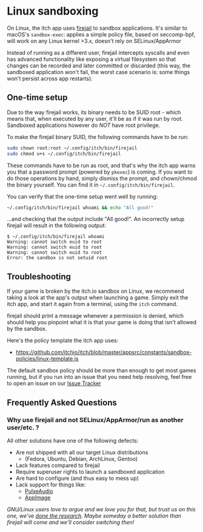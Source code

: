 
# Linux sandboxing

On Linux, the itch app uses [firejail](https://github.com/netblue30/firejail)
to sandbox applications. It's similar to macOS's `sandbox-exec`: applies
a simple policy file, based on seccomp-bpf, will work on any Linux kernel >3.x,
doesn't rely on SELinux/AppArmor

Instead of running as a different user, firejail intercepts syscalls
and even has advanced functionality like exposing a virtual filesystem
so that changes can be recorded and later committed or discarded (this way,
the sandboxed application won't fail, the worst case scenario is: some things
won't persist across app restarts).

## One-time setup

Due to the way firejail works, its binary needs to be SUID root - which means
that, when executed by any user, it'll be as if it was run by root. Sandboxed
applications however do *NOT* have root privilege.

To make the firejail binary SUID, the following commands have to be run:

```bash
sudo chown root:root ~/.config/itch/bin/firejail
sudo chmod u+s ~/.config/itch/bin/firejail
```

These commands have to be run as root, and that's why the itch app warns you that
a password prompt (powered by `pkexec`) is coming. If you want to do
those operations by hand, simply dismiss the prompt, and chown/chmod
the binary yourself. You can find it in `~/.config/itch/bin/firejail`.

You can verify that the one-time setup went well by running:

```bash
~/.config/itch/bin/firejail whoami && echo "All good!"
```

...and checking that the output include "All good!". An incorrectly setup
firejail will result in the following output:

```
$ ~/.config/itch/bin/firejail whoami
Warning: cannot switch euid to root
Warning: cannot switch euid to root
Warning: cannot switch euid to root
Error: the sandbox is not setuid root
```

## Troubleshooting

If your game is broken by the itch.io sandbox on Linux, we recommend taking
a look at the app's output when launching a game. Simply exit the itch app,
and start it again from a terminal, using the `itch` command.

firejail should print a message whenever a permission is denied, which should
help you pinpoint what it is that your game is doing that isn't allowed
by the sandbox.

Here's the policy template the itch app uses:

  * <https://github.com/itchio/itch/blob/master/appsrc/constants/sandbox-policies/linux-template.js>

The default sandbox policy should be more than enough to get most games running,
but if you run into an issue that you need help resolving, feel free to open
an issue on our [Issue Tracker](https://github.com/itchio/itch/issues)

## Frequently Asked Questions

### Why use firejail and not SELinux/AppArmor/run as another user/etc. ?

All other solutions have one of the following defects:

  * Are not shipped with all our target Linux distributions
    * (Fedora, Ubuntu, Debian, ArchLinux, Gentoo)
  * Lack features compared to firejail
  * Require superuser rights to launch a sandboxed application
  * Are hard to configure (and thus easy to mess up)
  * Lack support for things like:
    * [PulseAudio](https://www.freedesktop.org/wiki/Software/PulseAudio/)
    * [AppImage](http://appimage.org/)

*GNU/Linux users love to argue and we love you for that, but trust us on this one,
we've [done the research](https://github.com/itchio/itch/issues/670). Maybe someday
a better solution than firejail will come and we'll consider switching then!*
